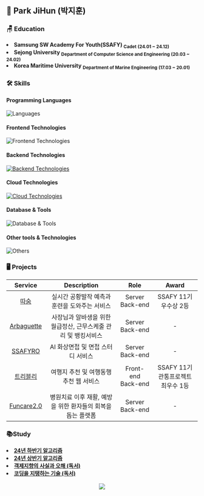 ## 💪 Park JiHun (박지훈)

### 🪑 Education

<li><b> Samsung SW Academy For Youth(SSAFY) <sub>Cadet</sub> <sub>(24.01 ~ 24.12)</sub></b></li>
<li><b> Sejong University <sub>Department of Computer Science and Engineering</sub> <sub>(20.03 ~ 24.02)</sub></b></li>
<li><b> Korea Maritime University <sub>Department of Marine Engineering</sub> <sub>(17.03 ~ 20.01)</sub></b></li>

### 🛠️ Skills

#### Programming Languages
![Languages](https://skillicons.dev/icons?i=c,java)

#### Frontend Technologies
![Frontend Technologies](https://skillicons.dev/icons?i=html,css,bootstrap,npm,vue)

#### Backend Technologies
[![Backend Technologies](https://skillicons.dev/icons?i=spring,hibernate,gradle,kafka)](https://skillicons.dev)

#### Cloud Technologies
[![Cloud Technologies](https://skillicons.dev/icons?i=aws,docker,nginx)](https://skillicons.dev)

#### Database & Tools
![Database & Tools](https://skillicons.dev/icons?i=mysql,redis,postman)

#### Other tools & Technologies
![Others](https://skillicons.dev/icons?i=git,github,markdown,gitlab,jenkins)



### 🖥️ Projects
|Service|Description|Role|Award
|:--:|:--:|:--:|:--:|
|[따숨](https://github.com/JiHunparkkk/ddasoom)|실시간 공황발작 예측과 훈련을 도와주는 서비스|Server Back-end|SSAFY 11기 우수상 2등|
|[Arbaguette](https://github.com/JiHunparkkk/arbaguette)|사장님과 알바생을 위한 월급정산, 근무스케줄 관리 및 뱅킹서비스|Server Back-end|-|
|[SSAFYRO](https://github.com/SSAFYRO/SSAFYRO)|AI 화상면접 및 면접 스터디 서비스|Server Back-end|-|
|[트리블리](https://github.com/Trively/Trively-server)|여행지 추천 및 여행동행 추천 웹 서비스|Front-end Back-end|SSAFY 11기 관통프로젝트 최우수 1등|
|[Funcare2.0](https://github.com/JiHunparkkk/Funcarenet2.0)|병원치료 이후 재활, 예방을 위한 환자들의 회복을 돕는 플랫폼|Server Back-end|-|

### 📚Study
<li><b><a href="https://github.com/JiHunparkkk/The-Second-Half-Algorithm-Study"> 24년 하반기 알고리즘</a></b></li>

<li><b><a href="https://github.com/JiHunparkkk/Algorithm-Study"> 24년 상반기 알고리즘</a></b></li>

<li><b><a href="https://github.com/JiHunparkkk/GakSaO"> 객제지향의 사실과 오해 (독서)</a></b></li>

<li><b><a href="https://github.com/JiHunparkkk/koding-denden-tech"> 코딩을 지탱하는 기술 (독서)</a></b></li>


<br>

<center>
  <a href="https://solved.ac/profile/java_java"><img src="https://github-readme-solvedac-hyp3rflow.vercel.app/api/?handle=java_java"></a>
</center>
